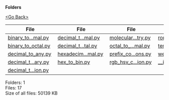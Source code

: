 **Folders**

[&lt;Go Back&gt;](../right.html)

<table><thead><tr class="header"><th><strong>File</strong></th><th><strong>File</strong></th><th><strong>File</strong></th><th><strong>File</strong></th></tr></thead><tbody><tr class="odd"><td><a href="binary_to_decimal.py">binary_to...mal.py</a> </td><td><a href="decimal_to_hexadecimal.py">decimal_t...mal.py</a> </td><td><a href="molecular_chemistry.py">molecular...try.py</a> </td><td><a href="roman_numerals.py">roman_numerals.py</a> </td></tr><tr class="even"><td><a href="binary_to_octal.py">binary_to_octal.py</a> </td><td><a href="decimal_to_octal.py">decimal_t...tal.py</a> </td><td><a href="octal_to_decimal.py">octal_to_...mal.py</a> </td><td><a href="temperature_conversions.py">temperatu...ons.py</a> </td></tr><tr class="odd"><td><a href="decimal_to_any.py">decimal_to_any.py</a> </td><td><a href="hexadecimal_to_decimal.py">hexadecim...mal.py</a> </td><td><a href="prefix_conversions.py">prefix_co...ons.py</a> </td><td><a href="weight_conversion.py">weight_co...ion.py</a> </td></tr><tr class="even"><td><a href="decimal_to_binary.py">decimal_t...ary.py</a> </td><td><a href="hex_to_bin.py">hex_to_bin.py</a> </td><td><a href="rgb_hsv_conversion.py">rgb_hsv_c...ion.py</a> </td><td><a href="__init__.py">__init__.py</a> </td></tr><tr class="odd"><td><a href="decimal_to_binary_recursion.py">decimal_t...ion.py</a> </td><td></td><td></td><td></td></tr></tbody></table>

Folders: 1  
Files: 17  
Size of all files: 50139 KB
